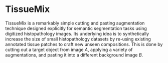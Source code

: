 # TissueMix
TissueMix is a remarkably simple cutting and pasting augmentation technique designed explicitly for semantic segmentation tasks using digitized histopathology images. Its underlying idea is to synthetically increase the size of small histopathology datasets by re-using existing annotated tissue patches to craft new unseen compositions. This is done by cutting out a target object from image *A*, applying a variety of augmentations, and pasting it into a different background image *B*.
